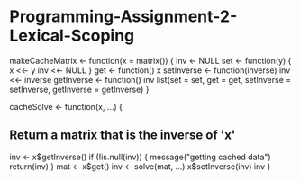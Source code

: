 # Programming-Assignment-2-Lexical-Scoping

makeCacheMatrix <- function(x = matrix()) {
  inv <- NULL
  set <- function(y) {
    x <<- y
    inv <<- NULL
  }
  get <- function() x
  setInverse <- function(inverse) inv <<- inverse
  getInverse <- function() inv
  list(set = set,
       get = get,
       setInverse = setInverse,
       getInverse = getInverse)
}


cacheSolve <- function(x, ...) {
  ## Return a matrix that is the inverse of 'x'
  inv <- x$getInverse()
  if (!is.null(inv)) {
    message("getting cached data")
    return(inv)
  }
  mat <- x$get()
  inv <- solve(mat, ...)
  x$setInverse(inv)
  inv
}
